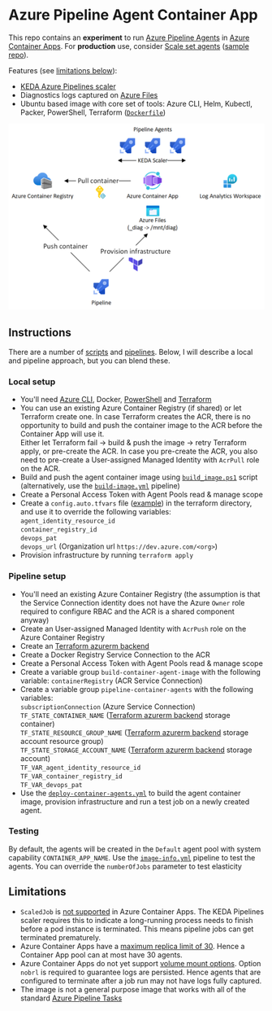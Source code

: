 # Azure Pipeline Agent Container App
This repo contains an __experiment__ to run [Azure Pipeline Agents](https://learn.microsoft.com/azure/devops/pipelines/agents/docker?view=azure-devops) in [Azure Container Apps](https://azure.microsoft.com/products/container-apps). For __production__ use, consider [Scale set agents](https://learn.microsoft.com/en-us/azure/devops/pipelines/agents/scale-set-agents?view=azure-devops) ([sample repo](https://github.com/geekzter/azure-pipeline-agents)).

Features (see [limitations below](#Limitations)):
- [KEDA Azure Pipelines scaler](https://keda.sh/docs/scalers/azure-pipelines/)
- Diagnostics logs captured on [Azure Files](https://azure.microsoft.com/en-us/products/storage/files/)
- Ubuntu based image with core set of tools: Azure CLI, Helm, Kubectl, Packer, PowerShell, Terraform ([`Dockerfile`](./images/ubuntu/Dockerfile))

![](visuals/overview.png) 

## Instructions
There are a number of [scripts](./scripts) and [pipelines](./pipelines). Below, I will describe a local and pipeline approach, but you can blend these.

### Local setup
- You'll need [Azure CLI](http://aka.ms/azure-cli), Docker, [PowerShell](https://learn.microsoft.com/en-us/powershell/scripting/install/installing-powershell) and [Terraform](https://developer.hashicorp.com/terraform/downloads)
- You can use an existing Azure Container Registry (if shared) or let Terraform create one. In case Terraform creates the ACR, there is no opportunity to build and push the container image to the ACR before the Container App will use it.   
Either let Terraform fail -> build & push the image -> retry Terraform apply, or pre-create the ACR. In case you pre-create the ACR, you also need to pre-create a User-assigned Managed Identity with `AcrPull` role on the ACR.
- Build and push the agent container image using [`build_image.ps1`](./scripts/build_image.ps1) script (alternatively, use the [`build-image.yml`](./pipelines/build-image.yml) pipeline)
- Create a Personal Access Token with Agent Pools read & manage scope
- Create a `config.auto.tfvars` file ([example](./terraform/config.auto.tfvars.example)) in the terraform directory, and use it to override the following variables:   
`agent_identity_resource_id`  
`container_registry_id`   
`devops_pat`   
`devops_url` (Organization url `https://dev.azure.com/<org>`)   
- Provision infrastructure by running `terraform apply`

### Pipeline setup
- You'll need an existing Azure Container Registry (the assumption is that the Service Connection identity does not have the Azure `Owner` role required to configure RBAC and the ACR is a shared component anyway)
- Create an User-assigned Managed Identity with `AcrPush` role on the Azure Container Registry
- Create an [Terraform azurerm backend](https://developer.hashicorp.com/terraform/language/settings/backends/azurerm)
- Create a Docker Registry Service Connection to the ACR
- Create a Personal Access Token with Agent Pools read & manage scope
- Create a variable group `build-container-agent-image` with the following variable:   `containerRegistry` (ACR Service Connection)
- Create a variable group `pipeline-container-agents` with the following variables:   
`subscriptionConnection` (Azure Service Connection)  
`TF_STATE_CONTAINER_NAME` ([Terraform azurerm backend](https://developer.hashicorp.com/terraform/language/settings/backends/azurerm) storage container)   
`TF_STATE_RESOURCE_GROUP_NAME` ([Terraform azurerm backend](https://developer.hashicorp.com/terraform/language/settings/backends/azurerm) storage account resource group)  
`TF_STATE_STORAGE_ACCOUNT_NAME` ([Terraform azurerm backend](https://developer.hashicorp.com/terraform/language/settings/backends/azurerm) storage account)  
`TF_VAR_agent_identity_resource_id`  
`TF_VAR_container_registry_id`  
`TF_VAR_devops_pat`
- Use the [`deploy-container-agents.yml`](./pipelines/deploy-container-agents.yml) to build the agent container image, provision infrastructure and run a test job on a newly created agent.
### Testing
By default, the agents will be created in the `Default` agent pool with system capability `CONTAINER_APP_NAME`. Use the [`image-info.yml`](./pipelines/image-info.yml) pipeline to test the agents. You can override the `numberOfJobs` parameter to test elasticity

## Limitations
- `ScaledJob` is [not supported](https://github.com/microsoft/azure-container-apps/issues/24) in Azure Container Apps. The KEDA Pipelines scaler requires this to indicate a long-running process needs to finish before a pod instance is terminated. This means pipeline jobs can get terminated prematurely.
- Azure Container Apps have a [maximum replica limit of 30](https://learn.microsoft.com/en-us/azure/container-apps/scale-app). Hence a Container App pool can at most have 30 agents.
- Azure Container Apps do not yet support [volume mount options](https://github.com/microsoft/azure-container-apps/issues/520). Option `nobrl` is required to guarantee logs are persisted. Hence agents that are configured to terminate after a job run may not have logs fully captured.
- The image is not a general purpose image that works with all of the standard [Azure Pipeline Tasks](https://github.com/microsoft/azure-pipelines-tasks)